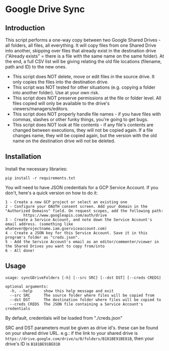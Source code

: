 # Google Drive Sync

## Introduction
This script performs a one-way copy between two Google Shared Drives - all folders, all files, all everything.
It will copy files from one Shared Drive into another, skipping over files that already exist in the destination drive ("Already exists" = there is a file with the same name on the same folder).
At the end, a full CSV list will be giving relating the old file locations (filename, path and ID) to the new ones.

* This script does NOT delete, move or edit files in the source drive. It only copies the files into the destination drive. 
* This script was NOT tested for other situations (e.g. copying a folder into another folder). Use at your own risk.
* This script does NOT preserve permissions at the file or folder level. All files copied will only be available to the drive's viewers/managers/editors.
* This script does NOT properly handle file names - if you have files with commas, slashes or other funky things, you're going to get bugs.
* This script does NOT look at file contents - if any file's contents are changed between executions, they will not be copied again. If a file changes name, they will be copied again, but the version with the old name on the destination drive will not be deleted.

## Installation
Install the necessary libraries:

`pip install -r requirements.txt`

You will need to have JSON credentials for a GCP Service Account. If you don't, here's a quick version on how to do it:

```
1 - Create a new GCP project or select an existing one
2 - Configure your OAUTH consent screen. Add your domain in the "Authorized Domains" field. On request scopes, add the following path:
        https://www.googleapis.com/auth/drive
3 - Create a Service Account, and note down the Service Account's email address. (something like whatever@projectname.iam.gserviceaccount.com)
4 - Create a JSON key for this Service Account. Save it in this program's folder as "creds.json".
5 - Add the Service Account's email as an editor/commenter/viewer in the Shared Drives you want to copy from/into
6 - All done!
```

## Usage
```
usage: syncGDriveFolders [-h] [--src SRC] [--dst DST] [--creds CREDS]

optional arguments:
  -h, --help     show this help message and exit
  --src SRC      The source folder where files will be copied from
  --dst DST      The destination folder where files will be copied to
  --creds CREDS  The JSON file containing a Service Account's credentials
```

By default, credentials will be loaded from "./creds.json"

SRC and DST parameters must be given as drive id's. these can be found on your shared drive URL.
e.g.: if the link to your shared drive is `https://drive.google.com/drive/u/0/folders/B181BE91BE81B`, then your drive's ID is `B181BE91BE81B`
